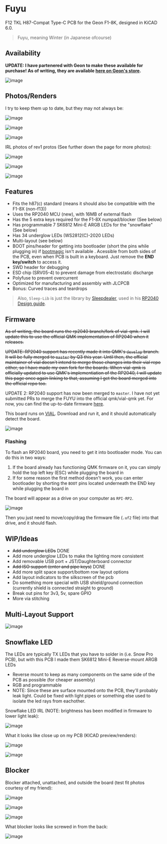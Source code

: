 # Fuyu
 F12 TKL H87-Compat Type-C PCB for the Geon F1-8K, designed in KiCAD 6.0.
 
 > Fuyu, meaning Winter (in Japanese ofcourse)

## Availability

**UPDATE: I have partenered with Geon to make these available for purchase! As of writing, they are available [here on Geon's store](https://geon.works/products/fuyu-pcb-for-f1-8k).**

![image](https://user-images.githubusercontent.com/23428162/188166517-08c0ee08-2d27-457b-b19a-0e0a8b118f37.png)

## Photos/Renders 
I try to keep them up to date, but they may not always be:

![image](https://user-images.githubusercontent.com/23428162/173288582-8047ac55-1b19-4a1d-a59a-7c4d466213c2.png)

![image](https://user-images.githubusercontent.com/23428162/173288587-bcbf432d-172f-419a-8a8b-ff128b5090c1.png)

![image](https://user-images.githubusercontent.com/23428162/173289100-b6df0503-4f23-4a3a-a53e-c50392240920.png)

IRL photos of rev1 protos (See further down the page for more photos):

![image](https://user-images.githubusercontent.com/23428162/175324271-d6ced88e-8490-4731-be7d-b73aabc4a0a7.png)

![image](https://user-images.githubusercontent.com/23428162/175324737-971ca447-1d73-4948-a0af-c8c13dcbce4b.png)

![image](https://user-images.githubusercontent.com/23428162/175324347-67ed2a7c-4865-4b66-b694-503b91dba786.png)


## Features
- Fits the h87(c) standard (means it should also be compatible with the F1-8X (non-f13))
- Uses the RP2040 MCU (new), with 16MB of external flash
- Has the 5 extra keys required for the F1-8X numpad/blocker (See below)
- Has programmable 7 SK6812 Mini-E ARGB LEDs for the "snowflake" (See below)
- Has 34 underglow LEDs (WS2812(C)-2020 LEDs)
- Multi-layout (see below)
- BOOT pins/header for getting into bootloader (short the pins while plugging in) if [bootmagic](https://github.com/qmk/qmk_firmware/blob/master/docs/feature_bootmagic.md) isn't available . Acessible from both sides of the PCB, even when PCB is built in a keyboard. Just remove the **END key/switch** to access it.
- SWD header for debugging
- ESD chip (SRV05-4) to prevent damage from electrostatic discharge
- Polyfuse to prevent overcurrent
- Optimized for manufacturing and assembly with JLCPCB
- Bonus: Curved traces and teardrops

> Also, `Sleep-Lib` is just the library by [Sleepdealer](https://github.com/Sleepdealr), used in his [RP2040 Design guide](https://github.com/Sleepdealr/RP2040-designguide).


## Firmware
~~As of writing, the board runs the rp2040 branch/fork of vial-qmk. I will update this to use the official QMK implementation of RP2040 when it releases.~~

~~UPDATE: RP2040 support has recently made it into QMK's `develop` branch. It will be fully merged to `master` by Q3 this year. Until then, the official maintainer of vial doesn't intend to merge those changes into their vial repo either, so I have made my own fork for the boards. When vial-qmk is officially updated to use QMK's implementiation of the RP2040, I will update this page once again linking to that, assuming I get the board merged into the official repo too.~~

UPDATE 2: RP2040 support has now been merged to `master`. I have not yet submitted PRs to merge the FUYU into the official qmk/vial-qmk yet. For now, you can find the up-to-date firmware [here](https://github.com/zykrah/vial-qmk/tree/vdev-zykrah/keyboards/zykrah/fuyu).

This board runs on [VIAL](https://get.vial.today/download/). Download and run it, and it should automatically detect the board.

![image](https://user-images.githubusercontent.com/23428162/175326950-fc93dad0-5560-4668-9928-25309f9d02e1.png)

### Flashing

To flash an RP2040 board, you need to get it into bootloader mode. You can do this in two ways:
1. If the board already has functioning QMK firmware on it, you can simply hold the top left key (ESC) while plugging the board in
2. If for some reason the first method doesn't work, you can enter bootloader by shorting the `BOOT` pins located underneath the END key while plugging the board in

The board will appear as a drive on your computer as `RPI-RP2`.

![image](https://user-images.githubusercontent.com/23428162/177196278-5fe35d26-c702-4454-9853-49a5270c35e3.png)

Then you just need to move/copy/drag the firmware file (`.uf2` file) into that drive, and it should flash.

## WIP/Ideas
- ~~Add underglow LEDs~~ DONE
- Add more underglow LEDs to make the lighting more consistent
- Add removable USB port + JST/Daughterboard connector
- ~~Add ISO support (enter and pipe keys)~~ DONE
- Add more split space support/bottom row layout options
- Add layout indicators to the silkscreen of the pcb
- Do something more special with USB shield/ground connection (currently shield is connected straight to ground)
- Break out pins for 3v3, 5v, spare GPIO
- More via stitching

## Multi-Layout Support

![image](https://user-images.githubusercontent.com/23428162/177591986-058a0617-9812-4835-b993-37c275612ae7.png)


## Snowflake LED

The LEDs are typically TX LEDs that you have to solder in (i.e. Snow Pro PCB), but with this PCB I made them SK6812 Mini-E Reverse-mount ARGB LEDs

- Reverse mount to keep as many components on the same side of the PCB as possible (for cheaper assembly)
- RGB and programmable
- NOTE: Since these are surface mounted onto the PCB, they'll probably leak light. Could be fixed with light pipes or something else used to isolate the led rays from eachother. 

Snowflake LED IRL (NOTE: brightness has been modified in firmware to lower light leak):

![image](https://user-images.githubusercontent.com/23428162/177195014-1e64f7b9-a0cc-4141-bd91-7be9d9dd1cc2.png)

What it looks like close up on my PCB (KICAD preview/renders):

![image](https://user-images.githubusercontent.com/23428162/173289614-038f76c7-7c96-496d-881e-9553b830d751.png)

![image](https://user-images.githubusercontent.com/23428162/173289637-46e462bf-1fc8-4964-b973-eec148557887.png)


## Blocker

Blocker attached, unattached, and outside the board (test fit photos courtesy of my friend):

![image](https://user-images.githubusercontent.com/23428162/177194600-d748172b-6a8c-4ced-abd9-ef7ae97c55a8.png)

![image](https://user-images.githubusercontent.com/23428162/177194704-49909b1c-3749-4116-a4dd-4b31962de60d.png)

![image](https://user-images.githubusercontent.com/23428162/177195422-780b1844-a2f0-4927-a5e0-55bd36dd5747.png)

 What blocker looks like screwed in from the back:

![image](https://user-images.githubusercontent.com/23428162/177195448-bddc7c51-15eb-425e-a64b-a30716326048.png)
